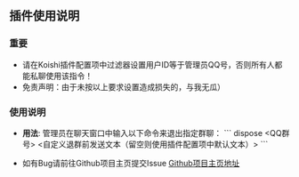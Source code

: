 ## 插件使用说明

### 重要
- 请在Koishi插件配置项中过滤器设置用户ID等于管理员QQ号，否则所有人都能私聊使用该指令！
- 免责声明：由于未按以上要求设置造成损失的，与我无瓜）

### 使用说明
- **用法**: 
  管理员在聊天窗口中输入以下命令来退出指定群聊：
  \`\`\`
  dispose <QQ群号> <自定义退群前发送文本（留空则使用插件配置项中默认文本）>
  \`\`\`

- 如有Bug请前往Github项目主页提交Issue
[Github项目主页地址](https://github.com/DoomVoss/Koishi-Plugins-CBS)
